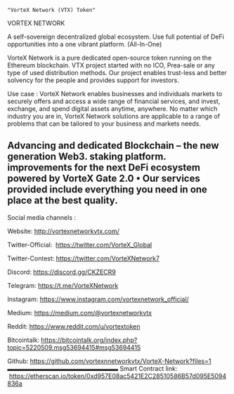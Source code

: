     "VorteX Network (VTX) Token"

 
VORTEX NETWORK

A self-sovereign decentralized global ecosystem. Use full potential of DeFi opportunities into a one vibrant platform. (All-In-One)

VorteX Network is a pure dedicated open-source token running on the Ethereum blockchain. VTX project started with no ICO, Prea-sale or any type of used distribution methods. Our project enables trust-less and better solvency for the people and provides support for investors.

Use case :
VorteX Network enables businesses and individuals markets to securely offers and access a wide range of financial services, and invest, exchange, and spend digital assets anytime, anywhere.
No matter which industry you are in, VorteX Network solutions are applicable to a range of problems that can be tailored to your business and markets needs.

Advancing and dedicated Blockchain – the new generation Web3. staking platform. improvements for the next DeFi ecosystem powered by VorteX Gate 2.0
• Our services provided include everything you need in one place at the best quality.
------------------------
Social media channels :

Website: 
http://vortexnetworkvtx.com/

Twitter-Official:  https://twitter.com/VorteX_Global

Twitter-Contest: 
https://twitter.com/VorteXNetwork7

Discord: https://discord.gg/CKZECR9

Telegram: 
https://t.me/VorteXNetwork

Instagram: https://www.instagram.com/vortexnetwork_official/ 

Medium: https://medium.com/@vortexnetworkvtx

Reddit: https://www.reddit.com/u/vortextoken

Bitcointalk:
https://bitcointalk.org/index.php?topic=5220509.msg53694415#msg53694415

Github:
https://github.com/vortexnnetworkvtx/VorteX-Network?files=1
▬▬▬▬▬▬▬▬▬▬▬▬▬▬▬▬▬▬
Smart Contract link:
 https://etherscan.io/token/0xd957E08ac5421E2C28510586B57d095E5094836a

